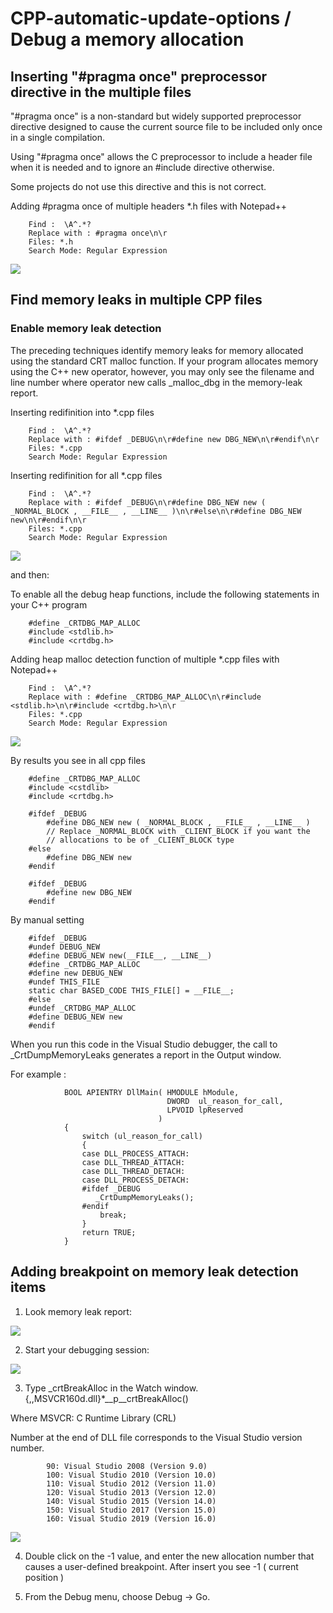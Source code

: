 # CPP-automatic-update-options / Debug a memory allocation

## Inserting "#pragma once" preprocessor directive in the multiple files

"#pragma once" is a non-standard but widely supported preprocessor directive designed to cause the current source file to be included only once in a single compilation.

Using "#pragma once" allows the C preprocessor to include a header file when it is needed and to ignore an #include directive otherwise. 

Some projects do not use this directive and this is not correct.

Adding #pragma once of multiple headers *.h files with Notepad++ 

		Find :  \A^.*?
		Replace with : #pragma once\n\r
		Files: *.h
		Search Mode: Regular Expression

![](./images/notepad_insert_pragma_once.png)

## Find memory leaks in multiple CPP files

### Enable memory leak detection 


The preceding techniques identify memory leaks for memory allocated using the standard CRT malloc function. If your program allocates memory using the C++ new operator, however, you may only see the filename and line number where operator new calls _malloc_dbg in the memory-leak report.

Inserting redifinition into *.cpp files

		Find :  \A^.*?
		Replace with : #ifdef _DEBUG\n\r#define new DBG_NEW\n\r#endif\n\r
		Files: *.cpp
		Search Mode: Regular Expression


		
Inserting redifinition for all *.cpp files

		Find :  \A^.*?
		Replace with : #ifdef _DEBUG\n\r#define DBG_NEW new ( _NORMAL_BLOCK , __FILE__ , __LINE__ )\n\r#else\n\r#define DBG_NEW new\n\r#endif\n\r
		Files: *.cpp
		Search Mode: Regular Expression

![](./images/new_redifinition.png)

and then:

To enable all the debug heap functions, include the following statements in your C++ program

		#define _CRTDBG_MAP_ALLOC
		#include <stdlib.h>
		#include <crtdbg.h>

Adding heap malloc detection function of multiple *.cpp files with Notepad++ 

		Find :  \A^.*?
		Replace with : #define _CRTDBG_MAP_ALLOC\n\r#include <stdlib.h>\n\r#include <crtdbg.h>\n\r
		Files: *.cpp
		Search Mode: Regular Expression 

![](./images/enable_memory_leek_detection.png)

By results you see in all cpp files

		#define _CRTDBG_MAP_ALLOC
		#include <cstdlib>
		#include <crtdbg.h>

		#ifdef _DEBUG
			#define DBG_NEW new ( _NORMAL_BLOCK , __FILE__ , __LINE__ )
			// Replace _NORMAL_BLOCK with _CLIENT_BLOCK if you want the
			// allocations to be of _CLIENT_BLOCK type
		#else
			#define DBG_NEW new
		#endif

		#ifdef _DEBUG
			#define new DBG_NEW
		#endif

By manual setting

		#ifdef _DEBUG
		#undef DEBUG_NEW
		#define DEBUG_NEW new(__FILE__, __LINE__)
		#define _CRTDBG_MAP_ALLOC
		#define new DEBUG_NEW
		#undef THIS_FILE
		static char BASED_CODE THIS_FILE[] = __FILE__;
		#else
		#undef _CRTDBG_MAP_ALLOC
		#define DEBUG_NEW new
		#endif

When you run this code in the Visual Studio debugger, the call to _CrtDumpMemoryLeaks generates a report in the Output window.		

For example :

				BOOL APIENTRY DllMain( HMODULE hModule,
									   DWORD  ul_reason_for_call,
									   LPVOID lpReserved
									 )
				{
					switch (ul_reason_for_call)
					{
					case DLL_PROCESS_ATTACH:
					case DLL_THREAD_ATTACH:
					case DLL_THREAD_DETACH:
					case DLL_PROCESS_DETACH:
					#ifdef _DEBUG					
					   _CrtDumpMemoryLeaks();
					#endif					   
						break;
					}
					return TRUE;
				}


## Adding breakpoint on memory leak detection items

1) Look memory leak report:

![](./images/memory_leak.png)

2) Start your debugging session:

![](./images/memory_leak_stop.png)

3) Type _crtBreakAlloc in the Watch window. 
{,,MSVCR160d.dll}*__p__crtBreakAlloc()

Where MSVCR: C Runtime Library (CRL)

Number at the end of DLL file corresponds to the Visual Studio version number.

			90: Visual Studio 2008 (Version 9.0)
			100: Visual Studio 2010 (Version 10.0)
			110: Visual Studio 2012 (Version 11.0)
			120: Visual Studio 2013 (Version 12.0)
			140: Visual Studio 2015 (Version 14.0)
			150: Visual Studio 2017 (Version 15.0)
			160: Visual Studio 2019 (Version 16.0)


![](./images/memory_leak_watch.png)

4) Double click on the -1 value, and enter the new allocation number that causes a user-defined breakpoint. After insert you see -1 ( current position )

5) From the Debug menu, choose Debug -> Go.
